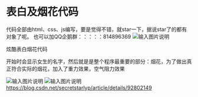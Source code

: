 # 表白及烟花代码

代码全部由html、css、js编写，要是觉得不错，就star一下，据说star了的都有对象了呢。
也可以加QQ企鹅群：：：：：814896369
![输入图片说明](https://images.gitee.com/uploads/images/2020/0723/120920_762054c5_4992007.png "屏幕截图.png")

炫酷表白烟花代码

开始时会显示女生的名字，然后就是是整个程序最重要的部分：烟花，为了做出真正符合实际的烟花，加入了重力效果，空气阻力效果

​​![输入图片说明](https://images.gitee.com/uploads/images/2020/0723/120629_e5c7818b_4992007.png "屏幕截图.png")
![输入图片说明](https://images.gitee.com/uploads/images/2020/0723/120645_3e128888_4992007.png "屏幕截图.png")
https://blog.csdn.net/secretstarlyp/article/details/92802149
